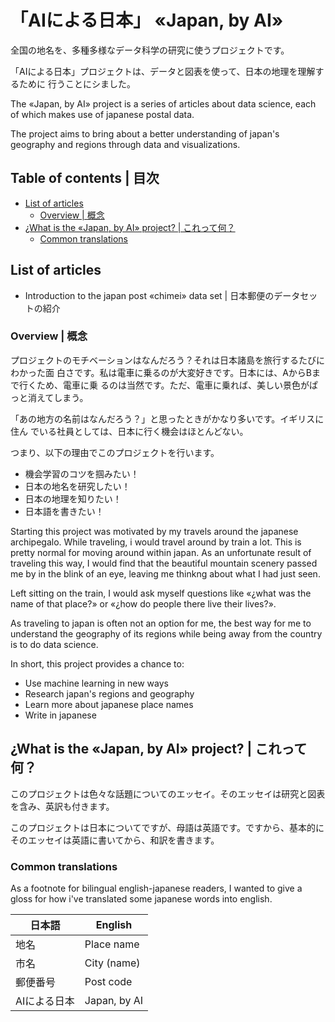 # 「AIによる日本」 «Japan, by AI»

全国の地名を、多種多様なデータ科学の研究に使うプロジェクトです。

「AIによる日本」プロジェクトは、データと図表を使って、日本の地理を理解するために
行うことにシました。


The «Japan, by AI» project is a series of articles about data science, each of
which makes use of japanese postal data.

The project aims to bring about a better understanding of japan's geography and
regions through data and visualizations.

## Table of contents | 目次

<!-- vim-markdown-toc GFM -->

* [List of articles](#list-of-articles)
  * [Overview | 概念](#overview--概念)
* [¿What is the «Japan, by AI» project? | これって何？](#what-is-the-japan-by-ai-project--何)
  * [Common translations](#common-translations)

<!-- vim-markdown-toc -->

## List of articles

- Introduction to the japan post «chimei» data set |
  日本郵便のデータセットの紹介

### Overview | 概念

プロジェクトのモチベーションはなんだろう？それは日本諸島を旅行するたびにわかった面
白さです。私は電車に乗るのが大変好きです。日本には、AからBまで行くため、電車に乗
るのは当然です。ただ、電車に乗れば、美しい景色がぱっと消えてしまう。

「あの地方の名前はなんだろう？」と思ったときがかなり多いです。イギリスに住ん
でいる社員としては、日本に行く機会はほとんどない。

つまり、以下の理由でこのプロジェクトを行います。
- 機会学習のコツを掴みたい！
- 日本の地名を研究したい！
- 日本の地理を知りたい！
- 日本語を書きたい！


Starting this project was motivated by my travels around the japanese
archipegalo. While traveling, i would travel around by train a lot. This is
pretty normal for moving around within japan. As an unfortunate result of
traveling this way, I would find that the beautiful mountain scenery passed me
by in the blink of an eye, leaving me thinkng about what I had just seen.

Left sitting on the train, I would ask myself questions like «¿what was the name
of that place?» or «¿how do people there live their lives?».

As traveling to japan is often not an option for me, the best way for me to
understand the geography of its regions while being away from the country is to
do data science.

In short, this project provides a chance to:
- Use machine learning in new ways
- Research japan's regions and geography
- Learn more about japanese place names
- Write in japanese


## ¿What is the «Japan, by AI» project? | これって何？

このプロジェクトは色々な話題についてのエッセイ。そのエッセイは研究と図表を含み、英訳も付きます。

このプロジェクトは日本についてですが、母語は英語です。ですから、基本的にそのエッセイは英語に書いてから、和訳を書きます。


### Common translations

As a footnote for bilingual english-japanese readers, I wanted to give a gloss
for how i've translated some japanese words into english.

| 日本語       | English      |
|--------------|--------------|
| 地名         | Place name   |
| 市名         | City (name)  |
| 郵便番号     | Post code    |
| AIによる日本 | Japan, by AI |

